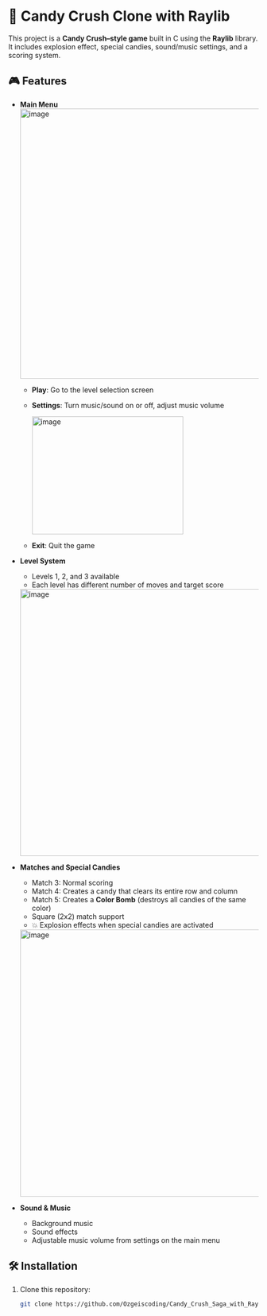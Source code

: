 # 🍬 Candy Crush Clone with Raylib  

This project is a **Candy Crush–style game** built in C using the **Raylib** library. It includes explosion effect, special candies, sound/music settings, and a scoring system.  

## 🎮 Features  

- **Main Menu**  
  <img width="963" height="543" alt="image" src="https://github.com/user-attachments/assets/70f13ad0-55b2-4296-9fd8-9213317a580b" />  

  - **Play**: Go to the level selection screen  
  - **Settings**: Turn music/sound on or off, adjust music volume  

    <img width="304" height="237" alt="image" src="https://github.com/user-attachments/assets/0e4d0559-419f-48ac-a0ea-18b412cbf476" />  

  - **Exit**: Quit the game  

- **Level System**  
  - Levels 1, 2, and 3 available  
  - Each level has different number of moves and target score  

  <img width="958" height="537" alt="image" src="https://github.com/user-attachments/assets/3b882b29-fd45-409f-a7bc-255855796b9d" />  

- **Matches and Special Candies**  
  - Match 3: Normal scoring  
  - Match 4: Creates a candy that clears its entire row and column  
  - Match 5: Creates a **Color Bomb** (destroys all candies of the same color)  
  - Square (2x2) match support  
  - 💥 Explosion effects when special candies are activated
  
  <img width="958" height="537" alt="image" src="https://github.com/user-attachments/assets/10e38244-941a-4f82-a4d0-c25aa2fb11d8" />
  

- **Sound & Music**  
  - Background music  
  - Sound effects  
  - Adjustable music volume from settings on the main menu 

## 🛠️ Installation  

1. Clone this repository:  
   ```bash
   git clone https://github.com/Ozgeiscoding/Candy_Crush_Saga_with_Raylib.git
